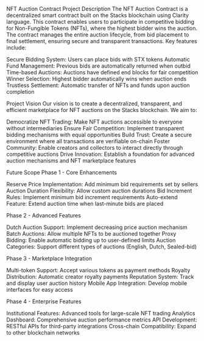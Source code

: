 NFT Auction Contract
Project Description
The NFT Auction Contract is a decentralized smart contract built on the Stacks blockchain using Clarity language. This contract enables users to participate in competitive bidding for Non-Fungible Tokens (NFTs), where the highest bidder wins the auction. The contract manages the entire auction lifecycle, from bid placement to final settlement, ensuring secure and transparent transactions.
Key features include:

Secure Bidding System: Users can place bids with STX tokens
Automatic Fund Management: Previous bids are automatically returned when outbid
Time-based Auctions: Auctions have defined end blocks for fair competition
Winner Selection: Highest bidder automatically wins when auction ends
Trustless Settlement: Automatic transfer of NFTs and funds upon auction completion

Project Vision
Our vision is to create a decentralized, transparent, and efficient marketplace for NFT auctions on the Stacks blockchain. We aim to:

Democratize NFT Trading: Make NFT auctions accessible to everyone without intermediaries
Ensure Fair Competition: Implement transparent bidding mechanisms with equal opportunities
Build Trust: Create a secure environment where all transactions are verifiable on-chain
Foster Community: Enable creators and collectors to interact directly through competitive auctions
Drive Innovation: Establish a foundation for advanced auction mechanisms and NFT marketplace features

Future Scope
Phase 1 - Core Enhancements

Reserve Price Implementation: Add minimum bid requirements set by sellers
Auction Duration Flexibility: Allow custom auction durations
Bid Increment Rules: Implement minimum bid increment requirements
Auto-extend Feature: Extend auction time when last-minute bids are placed

Phase 2 - Advanced Features

Dutch Auction Support: Implement decreasing price auction mechanism
Batch Auctions: Allow multiple NFTs to be auctioned together
Proxy Bidding: Enable automatic bidding up to user-defined limits
Auction Categories: Support different types of auctions (English, Dutch, Sealed-bid)

Phase 3 - Marketplace Integration

Multi-token Support: Accept various tokens as payment methods
Royalty Distribution: Automatic creator royalty payments
Reputation System: Track and display user auction history
Mobile App Integration: Develop mobile interfaces for easy access

Phase 4 - Enterprise Features

Institutional Features: Advanced tools for large-scale NFT trading
Analytics Dashboard: Comprehensive auction performance metrics
API Development: RESTful APIs for third-party integrations
Cross-chain Compatibility: Expand to other blockchain networks
